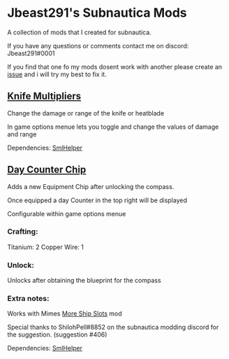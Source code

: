 # Jbeast291's Subnautica Mods
 A collection of mods that I created for subnautica.
 
If you have any questions or comments contact me on discord: Jbeast291#0001

If you find that one fo my mods dosent work with another please create an [issue](https://github.com/jbeast291/Subnautica-mod/issues) and i will try my best to fix it.

## [Knife Multipliers](https://github.com/jbeast291/Subnautica-mod/releases/download/ThirdRelease/KnifeMultipiersSN.zip)
Change the damage or range of the knife or heatblade

In game options menue lets you toggle and change the values of damage and range

Dependencies: [SmlHelper](https://www.nexusmods.com/subnautica/mods/113)

## [Day Counter Chip](https://github.com/jbeast291/Subnautica-mod/releases/download/ThirdRelease/DayCounterChip.zip)
Adds a new Equipment Chip after unlocking the compass.

Once equipped a day Counter in the top right will be displayed

Configurable within game options menue

### Crafting:
Titanium: 2
Copper Wire: 1

### Unlock:
Unlocks after obtaining the blueprint for the compass

### Extra notes:
Works with Mimes [More Ship Slots](https://github.com/Mimes-Pes/MimesSubnauticaMods) mod 

Special thanks to ShilohPell#8852 on the subnautica modding discord for the suggestion. (suggestion #406)

Dependencies: [SmlHelper](https://www.nexusmods.com/subnautica/mods/113)
